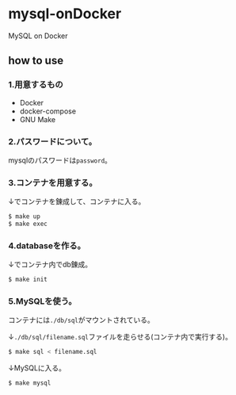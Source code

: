 # mysql-onDocker
MySQL on Docker

## how to use
### 1.用意するもの
* Docker
* docker-compose
* GNU Make

### 2.パスワードについて。
mysqlのパスワードは`password`。

### 3.コンテナを用意する。
↓でコンテナを錬成して、コンテナに入る。
```sh
$ make up
$ make exec
```

### 4.databaseを作る。
↓でコンテナ内でdb錬成。
```sh
$ make init
```

### 5.MySQLを使う。
コンテナには`./db/sql`がマウントされている。

↓`./db/sql/filename.sql`ファイルを走らせる(コンテナ内で実行する)。
```sh
$ make sql < filename.sql
```

↓MySQLに入る。
```sh
$ make mysql
```

